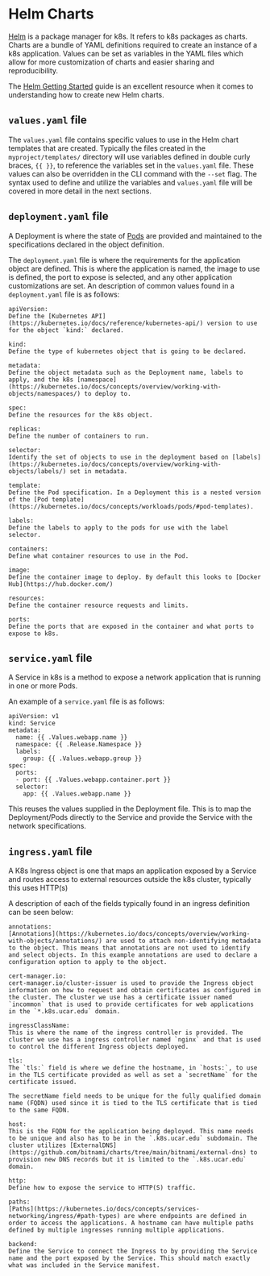 # Helm Charts

[Helm](https://helm.sh/) is a package manager for k8s. It refers to k8s packages as charts. Charts are a bundle of YAML definitions required to create an instance of a k8s application. Values can be set as variables in the YAML files which allow for more customization of charts and easier sharing and reproducibility.

The [Helm Getting Started](https://helm.sh/docs/chart_template_guide/getting_started/) guide is an excellent resource when it comes to understanding how to create new Helm charts.

## `values.yaml` file

The `values.yaml` file contains specific values to use in the Helm chart templates that are created. Typically the files created in the `myproject/templates/` directory will use variables defined in double curly braces, `{{ }}`, to reference the variables set in the `values.yaml` file. These values can also be overridden in the CLI command with the `--set` flag. The syntax used to define and utilize the variables and `values.yaml` file will be covered in more detail in the next sections. 

## `deployment.yaml` file

A Deployment is where the state of [Pods](https://kubernetes.io/docs/concepts/workloads/pods/) are provided and maintained to the specifications declared in the object definition.

The `deployment.yaml` file is where the requirements for the application object are defined. This is where the application is named, the image to use is defined, the port to expose is selected, and any other application customizations are set. An description of common values found in a `deployment.yaml` file is as follows:

```
apiVersion:
Define the [Kubernetes API](https://kubernetes.io/docs/reference/kubernetes-api/) version to use for the object `kind:` declared. 

kind:
Define the type of kubernetes object that is going to be declared.

metadata:
Define the object metadata such as the Deployment name, labels to apply, and the k8s [namespace](https://kubernetes.io/docs/concepts/overview/working-with-objects/namespaces/) to deploy to.

spec:
Define the resources for the k8s object.

replicas:
Define the number of containers to run.

selector:
Identify the set of objects to use in the deployment based on [labels](https://kubernetes.io/docs/concepts/overview/working-with-objects/labels/) set in metadata.

template:
Define the Pod specification. In a Deployment this is a nested version of the [Pod template](https://kubernetes.io/docs/concepts/workloads/pods/#pod-templates).

labels:
Define the labels to apply to the pods for use with the label selector.

containers:
Define what container resources to use in the Pod.

image:
Define the container image to deploy. By default this looks to [Docker Hub](https://hub.docker.com/)

resources:
Define the container resource requests and limits.

ports:
Define the ports that are exposed in the container and what ports to expose to k8s. 
```

## `service.yaml` file

A Service in k8s is a method to expose a network application that is running in one or more Pods.

An example of a `service.yaml` file is as follows:

```
apiVersion: v1
kind: Service
metadata:
  name: {{ .Values.webapp.name }}
  namespace: {{ .Release.Namespace }}
  labels:
    group: {{ .Values.webapp.group }}
spec:
  ports:
  - port: {{ .Values.webapp.container.port }}
  selector:
    app: {{ .Values.webapp.name }}
```

This reuses the values supplied in the Deployment file. This is to map the Deployment/Pods directly to the Service and provide the Service with the network specifications.

## `ingress.yaml` file

A K8s Ingress object is one that maps an application exposed by a Service and routes access to external resources outside the k8s cluster, typically this uses HTTP(s) 

A description of each of the fields typically found in an ingress definition can be seen below:

```
annotations:
[Annotations](https://kubernetes.io/docs/concepts/overview/working-with-objects/annotations/) are used to attach non-identifying metadata to the object. This means that annotations are not used to identify and select objects. In this example annotations are used to declare a configuration option to apply to the object.

cert-manager.io:
cert-manager.io/cluster-issuer is used to provide the Ingress object information on how to request and obtain certificates as configured in the cluster. The cluster we use has a certificate issuer named `incommon` that is used to provide certificates for web applications in the `*.k8s.ucar.edu` domain.

ingressClassName:
This is where the name of the ingress controller is provided. The cluster we use has a ingress controller named `nginx` and that is used to control the different Ingress objects deployed. 

tls:
The `tls:` field is where we define the hostname, in `hosts:`, to use in the TLS certificate provided as well as set a `secretName` for the certificate issued. 

The secretName field needs to be unique for the fully qualified domain name (FQDN) used since it is tied to the TLS certificate that is tied to the same FQDN.

host:
This is the FQDN for the application being deployed. This name needs to be unique and also has to be in the `.k8s.ucar.edu` subdomain. The cluster utilizes [ExternalDNS](https://github.com/bitnami/charts/tree/main/bitnami/external-dns) to provision new DNS records but it is limited to the `.k8s.ucar.edu` domain.

http:
Define how to expose the service to HTTP(S) traffic.

paths:
[Paths](https://kubernetes.io/docs/concepts/services-networking/ingress/#path-types) are where endpoints are defined in order to access the applications. A hostname can have multiple paths defined by multiple ingresses running multiple applications. 

backend:
Define the Service to connect the Ingress to by providing the Service name and the port exposed by the Service. This should match exactly what was included in the Service manifest. 
```